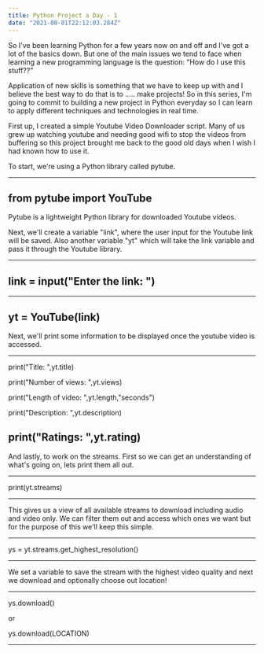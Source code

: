```yaml
---
title: Python Project a Day - 1
date: "2021-08-01T22:12:03.284Z"
---
```


So I've been learning Python for a few years now on and off and I've got a lot of the basics down. But one of the main issues we tend to face when learning a new programming language is the question: "How do I use this stuff??"

Application of new skills is something that we have to keep up with and I believe the best way to do that is to ..... make projects! So in this series, I'm going to commit to building a new project in Python everyday so I can learn to apply different techniques and technologies in real time.

First up, I created a simple Youtube Video Downloader script. Many of us grew up watching youtube and needing good wifi to stop the videos from buffering so this project brought me back to the good old days when I wish I had known how to use it.

To start, we're using a Python library called pytube.

-----------------------------
from pytube import YouTube
-----------------------------
Pytube is a lightweight Python library for downloaded Youtube videos. 

Next, we'll create a variable "link", where the user input for the Youtube link will be saved. Also another variable "yt" which will take the link variable and pass it through the Youtube library.


-----------------------------
link = input("Enter the link: ")
-----------------------------

-----------------------------
yt = YouTube(link)
-----------------------------


Next, we'll print some information to be displayed once the youtube video is accessed.

-----------------------------

print("Title: ",yt.title)



print("Number of views: ",yt.views)



print("Length of video: ",yt.length,"seconds")



print("Description: ",yt.description)



print("Ratings: ",yt.rating)
-----------------------------


And lastly, to work on the streams. First so we can get an understanding of what's going on, lets print them all out.

-----------------------------
print(yt.streams)

-----------------------------

This gives us a view of all available streams to download including audio and video only. We can filter them out and access which ones we want but for the purpose of this we'll keep this simple. 

-----------------------------

ys = yt.streams.get_highest_resolution()

-----------------------------

We set a variable to save the stream with the highest video quality and next we download and optionally choose out location!

-----------------------------

ys.download()

or

ys.download(LOCATION)

-----------------------------
